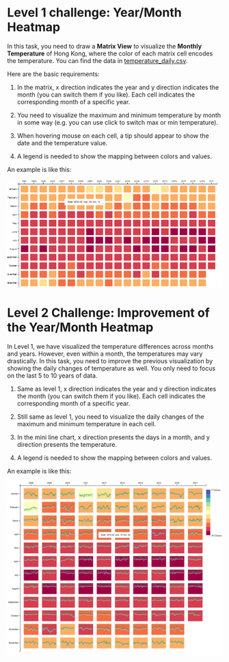 # Level 1 challenge: Year/Month Heatmap

In this task, you need to draw a **Matrix View** to visualize the **Monthly Temperature** of Hong Kong, where the color of each matrix cell encodes the temperature. You can find the data in [temperature_daily.csv](./temperature_daily.csv).

Here are the basic requirements:

1. In the matrix, x direction indicates the year and y direction indicates the month (you can switch them if you like). Each cell indicates the corresponding month of a specific year.

1. You need to visualize the maximum and minimum temperature by month in some way (e.g. you can use click to switch max or min temperature).

1. When hovering mouse on each cell, a tip should appear to show the date and the temperature value.

1. A legend is needed to show the mapping between colors and values.

  An example is like this:

  ![level1](./level1.png)

# Level 2 Challenge: Improvement of the Year/Month Heatmap

In Level 1, we have visualized the temperature differences across months and years. However, even within a month, the temperatures may vary drastically. In this task, you need to
 improve the previous visualization by showing the daily changes of temperature as well. You only need to focus on the last 5 to 10 years of data.

1. Same as level 1, x direction indicates the year and y direction indicates the month (you can switch them if you like). Each cell indicates the corresponding month of a specific year.

1. Still same as level 1, you need to visualize the daily changes of the maximum and minimum temperature in each cell.

1. In the mini line chart, x direction presents the days in a month, and y direction presents the temperature.

1. A legend is needed to show the mapping between colors and values.

  An example is like this:

  ![level2](./level2.png)
